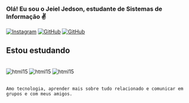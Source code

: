 ### Olá! Eu sou o Jeiel Jedson, estudante de Sistemas de Informação ✌

[![Instagram](https://img.shields.io/badge/Instagram-E4405F?style=for-the-badge&logo=instagram&logoColor=white)](https://www.instagram.com/jeiel2013/)
[![GitHub](https://img.shields.io/badge/GitHub-100000?style=for-the-badge&logo=github&logoColor=white)](https://github.com/jeiel2013?tab=overview&from=2023-03-01&to=2023-03-07)
[![GitHub](https://img.shields.io/badge/LinkedIn-0077B5?style=for-the-badge&logo=linkedin&logoColor=white)](https://www.linkedin.com/in/jeiel2013/)


## Estou estudando

<div style='display: inline_block'><br/>
    <img align="center" alt="html15" src="https://img.shields.io/badge/HTML-239120?style=for-the-badge&logo=html5&logoColor=white"/>
    <img align="center" alt="html15" src="https://img.shields.io/badge/CSS-239120?&style=for-the-badge&logo=css3&logoColor=white"/>
    <img align="center" alt="html15" src="https://img.shields.io/badge/JavaScript-F7DF1E?style=for-the-badge&logo=javascript&logoColor=black"/>
    </div><br/>
    
    Amo tecnologia, aprender mais sobre tudo relacionado e comunicar em grupos e com meus amigos.

